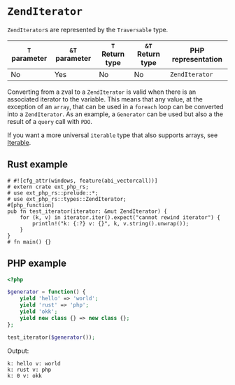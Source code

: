 # `ZendIterator`

`ZendIterator`s are represented by the `Traversable` type.

| `T` parameter | `&T` parameter | `T` Return type | `&T` Return type | PHP representation |
|---------------| -------------- |-----------------| ---------------- | ------------------ |
| No            | Yes            | No              | No               | `ZendIterator`    |

Converting from a zval to a `ZendIterator` is valid when there is an associated iterator to 
the variable. This means that any value, at the exception of an `array`, that can be used in 
a `foreach` loop can be converted into a `ZendIterator`. As an example, a `Generator` can be
used but also a the result of a `query` call with `PDO`.

If you want a more universal `iterable` type that also supports arrays, see [Iterable](./iterable.md).  

## Rust example

```rust,no_run
# #![cfg_attr(windows, feature(abi_vectorcall))]
# extern crate ext_php_rs;
# use ext_php_rs::prelude::*;
# use ext_php_rs::types::ZendIterator;
#[php_function]
pub fn test_iterator(iterator: &mut ZendIterator) {
    for (k, v) in iterator.iter().expect("cannot rewind iterator") {
        println!("k: {:?} v: {}", k, v.string().unwrap());
    }
}
# fn main() {}
```

## PHP example

```php
<?php

$generator = function() {
    yield 'hello' => 'world';
    yield 'rust' => 'php';
    yield 'okk';
    yield new class {} => new class {};
};

test_iterator($generator());
```

Output:

```text
k: hello v: world
k: rust v: php
k: 0 v: okk
```
